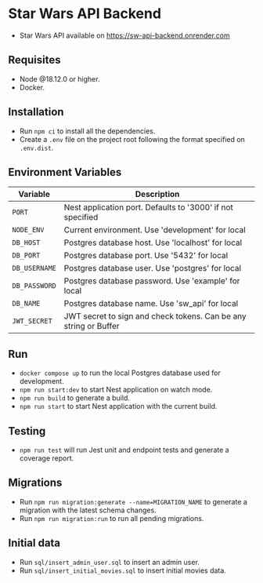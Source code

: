 # Star Wars API Backend

- Star Wars API available on https://sw-api-backend.onrender.com

## Requisites

- Node @18.12.0 or higher.
- Docker.

## Installation

- Run `npm ci` to install all the dependencies.
- Create a `.env` file on the project root following the format specified on `.env.dist`.

## Environment Variables

| Variable      | Description                                                      |
| ------------- | ---------------------------------------------------------------- |
| `PORT`        | Nest application port. Defaults to '3000' if not specified       |
| `NODE_ENV`    | Current environment. Use 'development' for local                 |
| `DB_HOST`     | Postgres database host. Use 'localhost' for local                |
| `DB_PORT`     | Postgres database port. Use '5432' for local                     |
| `DB_USERNAME` | Postgres database user. Use 'postgres' for local                 |
| `DB_PASSWORD` | Postgres database password. Use 'example' for local              |
| `DB_NAME`     | Postgres database name. Use 'sw_api' for local                   |
| `JWT_SECRET`  | JWT secret to sign and check tokens. Can be any string or Buffer |

## Run

- `docker compose up` to run the local Postgres database used for development.
- `npm run start:dev` to start Nest application on watch mode.
- `npm run build` to generate a build.
- `npm run start` to start Nest application with the current build.

## Testing

- `npm run test` will run Jest unit and endpoint tests and generate a coverage report.

## Migrations

- Run `npm run migration:generate --name=MIGRATION_NAME` to generate a migration with the latest schema changes.
- Run `npm run migration:run` to run all pending migrations.

## Initial data

- Run `sql/insert_admin_user.sql` to insert an admin user.
- Run `sql/insert_initial_movies.sql` to insert initial movies data.
